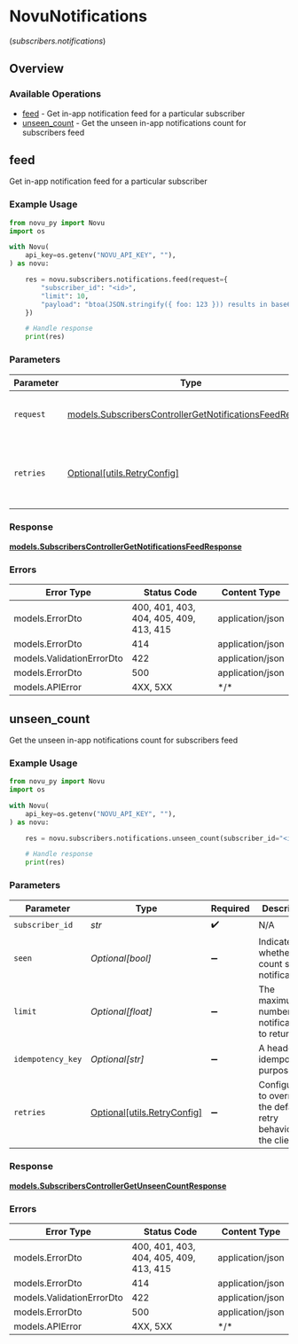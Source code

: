 # NovuNotifications
(*subscribers.notifications*)

## Overview

### Available Operations

* [feed](#feed) - Get in-app notification feed for a particular subscriber
* [unseen_count](#unseen_count) - Get the unseen in-app notifications count for subscribers feed

## feed

Get in-app notification feed for a particular subscriber

### Example Usage

```python
from novu_py import Novu
import os

with Novu(
    api_key=os.getenv("NOVU_API_KEY", ""),
) as novu:

    res = novu.subscribers.notifications.feed(request={
        "subscriber_id": "<id>",
        "limit": 10,
        "payload": "btoa(JSON.stringify({ foo: 123 })) results in base64 encoded string like eyJmb28iOjEyM30=",
    })

    # Handle response
    print(res)

```

### Parameters

| Parameter                                                                                                                   | Type                                                                                                                        | Required                                                                                                                    | Description                                                                                                                 |
| --------------------------------------------------------------------------------------------------------------------------- | --------------------------------------------------------------------------------------------------------------------------- | --------------------------------------------------------------------------------------------------------------------------- | --------------------------------------------------------------------------------------------------------------------------- |
| `request`                                                                                                                   | [models.SubscribersControllerGetNotificationsFeedRequest](../../models/subscriberscontrollergetnotificationsfeedrequest.md) | :heavy_check_mark:                                                                                                          | The request object to use for the request.                                                                                  |
| `retries`                                                                                                                   | [Optional[utils.RetryConfig]](../../models/utils/retryconfig.md)                                                            | :heavy_minus_sign:                                                                                                          | Configuration to override the default retry behavior of the client.                                                         |

### Response

**[models.SubscribersControllerGetNotificationsFeedResponse](../../models/subscriberscontrollergetnotificationsfeedresponse.md)**

### Errors

| Error Type                             | Status Code                            | Content Type                           |
| -------------------------------------- | -------------------------------------- | -------------------------------------- |
| models.ErrorDto                        | 400, 401, 403, 404, 405, 409, 413, 415 | application/json                       |
| models.ErrorDto                        | 414                                    | application/json                       |
| models.ValidationErrorDto              | 422                                    | application/json                       |
| models.ErrorDto                        | 500                                    | application/json                       |
| models.APIError                        | 4XX, 5XX                               | \*/\*                                  |

## unseen_count

Get the unseen in-app notifications count for subscribers feed

### Example Usage

```python
from novu_py import Novu
import os

with Novu(
    api_key=os.getenv("NOVU_API_KEY", ""),
) as novu:

    res = novu.subscribers.notifications.unseen_count(subscriber_id="<id>", seen=False, limit=100)

    # Handle response
    print(res)

```

### Parameters

| Parameter                                                           | Type                                                                | Required                                                            | Description                                                         |
| ------------------------------------------------------------------- | ------------------------------------------------------------------- | ------------------------------------------------------------------- | ------------------------------------------------------------------- |
| `subscriber_id`                                                     | *str*                                                               | :heavy_check_mark:                                                  | N/A                                                                 |
| `seen`                                                              | *Optional[bool]*                                                    | :heavy_minus_sign:                                                  | Indicates whether to count seen notifications.                      |
| `limit`                                                             | *Optional[float]*                                                   | :heavy_minus_sign:                                                  | The maximum number of notifications to return.                      |
| `idempotency_key`                                                   | *Optional[str]*                                                     | :heavy_minus_sign:                                                  | A header for idempotency purposes                                   |
| `retries`                                                           | [Optional[utils.RetryConfig]](../../models/utils/retryconfig.md)    | :heavy_minus_sign:                                                  | Configuration to override the default retry behavior of the client. |

### Response

**[models.SubscribersControllerGetUnseenCountResponse](../../models/subscriberscontrollergetunseencountresponse.md)**

### Errors

| Error Type                             | Status Code                            | Content Type                           |
| -------------------------------------- | -------------------------------------- | -------------------------------------- |
| models.ErrorDto                        | 400, 401, 403, 404, 405, 409, 413, 415 | application/json                       |
| models.ErrorDto                        | 414                                    | application/json                       |
| models.ValidationErrorDto              | 422                                    | application/json                       |
| models.ErrorDto                        | 500                                    | application/json                       |
| models.APIError                        | 4XX, 5XX                               | \*/\*                                  |